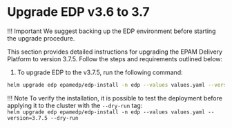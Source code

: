 # Upgrade EDP v3.6 to 3.7

!!! Important
    We suggest backing up the EDP environment before starting the upgrade procedure.

This section provides detailed instructions for upgrading the EPAM Delivery Platform to version 3.7.5. Follow the steps and requirements outlined below:

1. To upgrade EDP to the v3.7.5, run the following command:

  ```bash
  helm upgrade edp epamedp/edp-install -n edp --values values.yaml --version=3.7.5
  ```

  !!! Note
      To verify the installation, it is possible to test the deployment before applying it to the cluster with the `--dry-run` tag:<br>
      `helm upgrade edp epamedp/edp-install -n edp --values values.yaml --version=3.7.5 --dry-run`
